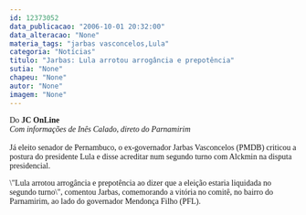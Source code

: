 ```yaml
---
id: 12373052
data_publicacao: "2006-10-01 20:32:00"
data_alteracao: "None"
materia_tags: "jarbas vasconcelos,Lula"
categoria: "Notícias"
titulo: "Jarbas: Lula arrotou arrogância e prepotência"
sutia: "None"
chapeu: "None"
autor: "None"
imagem: "None"
---
```

<p><P><FONT face=Verdana>Do</FONT><FONT face=Verdana><B> JC OnLine<BR></B><I>Com informações de Inês Calado, direto do Parnamirim</I><BR><BR>Já eleito senador de Pernambuco, o ex-governador Jarbas Vasconcelos (PMDB) criticou a postura do presidente Lula e disse acreditar num segundo turno com Alckmin na disputa presidencial.</FONT></P></p>
<p><P><FONT face=Verdana>\"Lula arrotou arrogância e prepotência ao dizer que a eleição estaria liquidada no segundo turno\", comentou Jarbas, comemorando a vitória no comitê, no bairro do Parnamirim, ao lado do governador Mendonça Filho (PFL).</FONT></P> </p>
